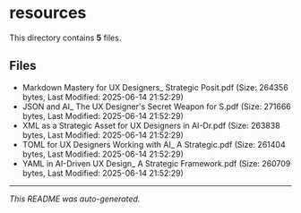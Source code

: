 # resources

This directory contains **5** files.

## Files

- Markdown Mastery for UX Designers_ Strategic Posit.pdf (Size: 264356 bytes, Last Modified: 2025-06-14 21:52:29)
- JSON and AI_ The UX Designer's Secret Weapon for S.pdf (Size: 271666 bytes, Last Modified: 2025-06-14 21:52:29)
- XML as a Strategic Asset for UX Designers in AI-Dr.pdf (Size: 263838 bytes, Last Modified: 2025-06-14 21:52:29)
- TOML for UX Designers Working with AI_ A Strategic.pdf (Size: 261404 bytes, Last Modified: 2025-06-14 21:52:29)
- YAML in AI-Driven UX Design_ A Strategic Framework.pdf (Size: 260709 bytes, Last Modified: 2025-06-14 21:52:29)

---
*This README was auto-generated.*
